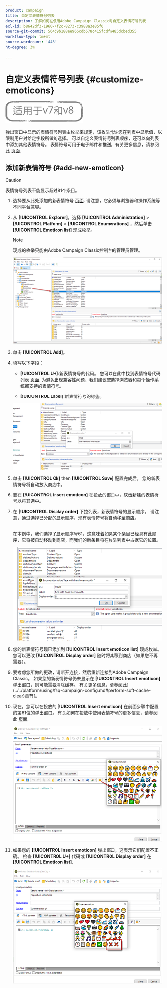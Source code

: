 ```yaml
---
product: campaign
title: 自定义表情符号列表
description: 了解如何在使用Adobe Campaign Classic时自定义表情符号列表
exl-id: b8642df3-1960-4f2c-8273-c3988a3e85f0
source-git-commit: 56459b188ee966cdb578c415fcdfa485dcbed355
workflow-type: tm+mt
source-wordcount: '443'
ht-degree: 3%

---
```


# 自定义表情符号列表 {#customize-emoticons}

![](../../assets/common.svg)

弹出窗口中显示的表情符号列表由枚举来规定，该枚举允许您在列表中显示值，以限制用户对给定字段所做的选择。
可以自定义表情符号列表顺序，还可以向列表中添加其他表情符号。
表情符号可用于电子邮件和推送，有关更多信息，请参阅此 [页面](defining-the-email-content.md#inserting-emoticons).

## 添加新表情符号 {#add-new-emoticon}

>[!CAUTION]
>
>表情符号列表不能显示超过81个条目。

1. 选择要从此处添加的新表情符号 [页面](https://unicode.org/emoji/charts/full-emoji-list.html). 请注意，它必须与浏览器和操作系统等不同平台兼容。

1. 从 **[!UICONTROL Explorer]**，选择 **[!UICONTROL Administration]** > **[!UICONTROL Platform]** > **[!UICONTROL Enumerations]** ，然后单击 **[!UICONTROL Emoticon list]** 现成枚举。

   >[!NOTE]
   >
   >现成的枚举只能由Adobe Campaign Classic控制台的管理员管理。

   ![](assets/emoticon_1.png)

1. 单击 **[!UICONTROL Add]**。

1. 填写以下字段：

   * **[!UICONTROL U+]**:新表情符号的代码。 您可以在此中找到表情符号代码列表 [页面](https://unicode.org/emoji/charts/full-emoji-list.html).
为避免出现兼容性问题，我们建议您选择浏览器和每个操作系统都支持的表情符号。

   * **[!UICONTROL Label]**:新表情符号的标签。

   ![](assets/emoticon_5.png)

1. 单击 **[!UICONTROL Ok]** then **[!UICONTROL Save]** 配置完成后。
您的新表情符号将自动放入商店中。

1. 要在 **[!UICONTROL Insert emoticon]** 在投放的窗口中，双击新建的表情符号以将其选中。

1. 在 **[!UICONTROL Display order]** 下拉列表，新表情符号的显示顺序。 请注意，通过选择已分配的显示顺序，现有表情符号将自动移至商店。

   <br>在本例中，我们选择了显示顺序号61，这意味着如果某个条目已经具有此顺序，它将被自动移动到商店，而我们的新条目将在枚举列表中占据它的位置。

   ![](assets/emoticon_2.png)

1. 您的新表情符号现已添加到 **[!UICONTROL Insert emoticon list]** 现成枚举。 您可以更改 **[!UICONTROL Display order]** 随时将其移到商店（如果您不再需要）。

1. 要考虑您所做的更改，请断开连接，然后重新连接到Adobe Campaign Classic。 如果您的新表情符号仍未显示在 **[!UICONTROL Insert emoticon]** 弹出窗口，则可能需要清除缓存。 有关更多信息，请参阅此](../../platform/using/faq-campaign-config.md#perform-soft-cache-clear)章节[。

1. 现在，您可以在投放的 **[!UICONTROL Insert emoticon]** 在前面步骤中配置的第61位的弹出窗口。 有关如何在投放中使用表情符号的更多信息，请参阅此 [页面](defining-the-email-content.md#inserting-emoticons).

   ![](assets/emoticon_4.png)

1. 如果您的 **[!UICONTROL Insert emoticon]** 弹出窗口，这表示它们配置不正确。 检查 **[!UICONTROL U+]** 代码或 **[!UICONTROL Display order]** 在 **[!UICONTROL Emoticon list]**.

   ![](assets/emoticon_6.png)
